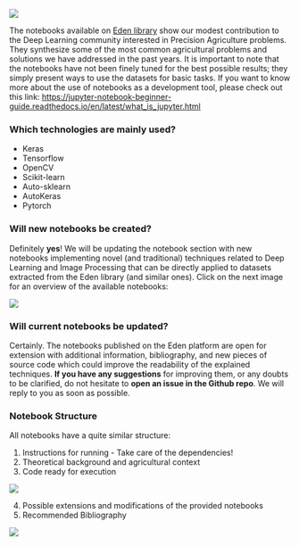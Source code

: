 [<img src="https://user-images.githubusercontent.com/79705081/109483674-d3eea600-7a7f-11eb-9a25-58c50da4cde9.png">](http://edenlibrary.ai/)

The notebooks available on <a href="https://edenlibrary.ai">Eden library</a> show our modest contribution to the Deep Learning community interested in Precision Agriculture problems. They synthesize some of the most common agricultural problems and solutions we have addressed in the past years. It is important to note that the notebooks have not been finely tuned for the best possible results; they simply present ways to use the datasets for basic tasks. If you want to know more about the use of notebooks as a development tool, please check out this link: https://jupyter-notebook-beginner-guide.readthedocs.io/en/latest/what_is_jupyter.html

### Which technologies are mainly used?
* Keras
* Tensorflow
* OpenCV
* Scikit-learn
* Auto-sklearn
* AutoKeras
* Pytorch

### Will new notebooks be created?
Definitely **yes**! We will be updating the notebook section with new notebooks implementing novel (and traditional) techniques related to Deep Learning  and Image Processing that can be directly applied to datasets extracted from the Eden library (and similar ones). Click on the next image for an overview of the available notebooks:

[<img src="https://user-images.githubusercontent.com/79705081/109484477-c8e84580-7a80-11eb-9f82-184a91b7420c.png">](http://edenlibrary.ai/notebooks)

### Will current notebooks be updated?
Certainly. The notebooks published on the Eden platform are open for extension with additional information, bibliography, and new pieces of source code which could improve the readability of the explained techniques. **If you have any suggestions** for improving them, or any doubts to be clarified, do not hesitate to **open an issue in the Github repo**. We will reply to you as soon as possible.

### Notebook Structure
All notebooks have a quite similar structure:
1. Instructions for running - Take care of the dependencies!
2. Theoretical background and agricultural context
3. Code ready for execution
<img src="https://user-images.githubusercontent.com/79705081/109484495-cb4a9f80-7a80-11eb-8a14-b2b96bb98059.png">

4. Possible extensions and modifications of the provided notebooks
5. Recommended Bibliography
<img src="https://user-images.githubusercontent.com/79705081/109484490-cab20900-7a80-11eb-879a-c9977e4aec75.png">
